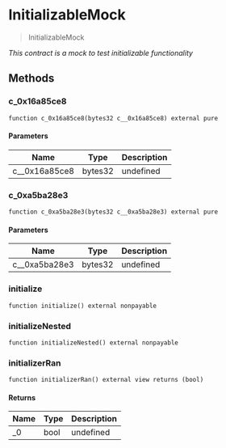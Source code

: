 # InitializableMock



> InitializableMock



*This contract is a mock to test initializable functionality*

## Methods

### c_0x16a85ce8

```solidity
function c_0x16a85ce8(bytes32 c__0x16a85ce8) external pure
```





#### Parameters

| Name | Type | Description |
|---|---|---|
| c__0x16a85ce8 | bytes32 | undefined

### c_0xa5ba28e3

```solidity
function c_0xa5ba28e3(bytes32 c__0xa5ba28e3) external pure
```





#### Parameters

| Name | Type | Description |
|---|---|---|
| c__0xa5ba28e3 | bytes32 | undefined

### initialize

```solidity
function initialize() external nonpayable
```






### initializeNested

```solidity
function initializeNested() external nonpayable
```






### initializerRan

```solidity
function initializerRan() external view returns (bool)
```






#### Returns

| Name | Type | Description |
|---|---|---|
| _0 | bool | undefined




